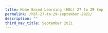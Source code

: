```yaml
---
title: Home Based Learning (HBL) 27 to 29 Sep
permalink: /hbl-27-to-29-september-2021/
description: ""
third_nav_title: September 2021
---
```

